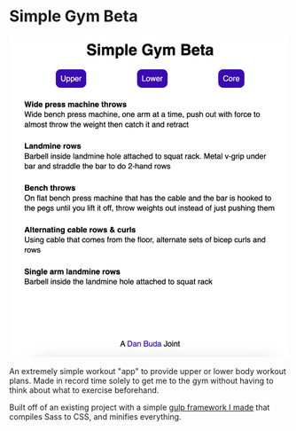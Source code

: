 # Simple Gym Beta

<kbd>![Image](project.png)</kbd>

An extremely simple workout "app" to provide upper or lower body workout plans. Made in record time solely to get me to the gym without having to think about what to exercise beforehand.

Built off of an existing project with a simple [gulp framework I made](https://github.com/DanBuda11/gulp-framework) that compiles Sass to CSS, and minifies everything.
